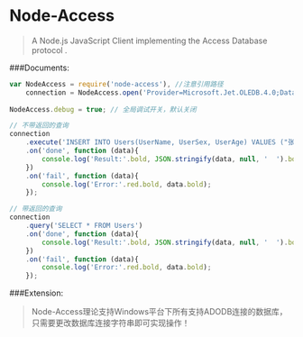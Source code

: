 Node-Access
===========
>A Node.js JavaScript Client implementing the Access Database protocol .

###Documents:
```js
var NodeAccess = require('node-access'), //注意引用路径
    connection = NodeAccess.open('Provider=Microsoft.Jet.OLEDB.4.0;Data Source=node-access.mdb;');
    
NodeAccess.debug = true; // 全局调试开关，默认关闭

// 不带返回的查询
connection
    .execute('INSERT INTO Users(UserName, UserSex, UserAge) VALUES ("张三", "男", 33)')
    .on('done', function (data){
        console.log('Result:'.bold, JSON.stringify(data, null, '  ').bold);
    })
    .on('fail', function (data){
        console.log('Error:'.red.bold, data.bold);
    });

// 带返回的查询
connection
    .query('SELECT * FROM Users')
    .on('done', function (data){
        console.log('Result:'.bold, JSON.stringify(data, null, '  ').bold);
    })
    .on('fail', function (data){
        console.log('Error:'.red.bold, data.bold);
    });
```

###Extension:
>Node-Access理论支持Windows平台下所有支持ADODB连接的数据库，只需要更改数据库连接字符串即可实现操作！
